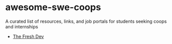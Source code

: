 # awesome-swe-coops
A curated list of resources, links, and job portals for students seeking coops and internships

- <a href="https://www.thefreshdev.com/">The Fresh Dev</a>
